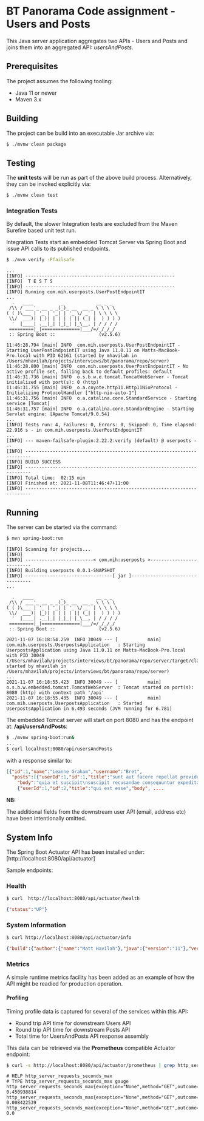 # BT Panorama Code assignment - Users and Posts

This Java server application aggregates two APIs - Users and Posts and joins them
into an aggregated API:  _usersAndPosts_.

## Prerequisites
The project assumes the following tooling:
- Java 11 or newer
- Maven 3.x

## Building
The project can be build into an executable Jar archive via: 
```Bash
$ ./mvnw clean package
```


## Testing
The **unit tests** will be run as part of the above build process.
Alternatively, they can be invoked explicitly via:

```Bash
$ ./mvnw clean test
```

### Integration Tests
By default, the slower Integration tests are excluded from the Maven Surefire based unit test run.

Integration Tests start an embedded Tomcat Server via Spring Boot and issue API calls to its published endpoints.

```Bash
$ ./mvn verify -Pfailsafe
```

```
...
[INFO] -------------------------------------------------------
[INFO]  T E S T S
[INFO] -------------------------------------------------------
[INFO] Running com.mih.userposts.UserPostEndpointIT
...
  .   ____          _            __ _ _
 /\\ / ___'_ __ _ _(_)_ __  __ _ \ \ \ \
( ( )\___ | '_ | '_| | '_ \/ _` | \ \ \ \
 \\/  ___)| |_)| | | | | || (_| |  ) ) ) )
  '  |____| .__|_| |_|_| |_\__, | / / / /
 =========|_|==============|___/=/_/_/_/
 :: Spring Boot ::                (v2.5.6)

11:46:28.794 [main] INFO  com.mih.userposts.UserPostEndpointIT - Starting UserPostEndpointIT using Java 11.0.11 on Matts-MacBook-Pro.local with PID 62161 (started by mhavilah in /Users/mhavilah/projects/interviews/bt/panorama/repo/server)
11:46:28.800 [main] INFO  com.mih.userposts.UserPostEndpointIT - No active profile set, falling back to default profiles: default
11:46:31.736 [main] INFO  o.s.b.w.e.tomcat.TomcatWebServer - Tomcat initialized with port(s): 0 (http)
11:46:31.755 [main] INFO  o.a.coyote.http11.Http11NioProtocol - Initializing ProtocolHandler ["http-nio-auto-1"]
11:46:31.756 [main] INFO  o.a.catalina.core.StandardService - Starting service [Tomcat]
11:46:31.757 [main] INFO  o.a.catalina.core.StandardEngine - Starting Servlet engine: [Apache Tomcat/9.0.54]
...
[INFO] Tests run: 4, Failures: 0, Errors: 0, Skipped: 0, Time elapsed: 22.916 s - in com.mih.userposts.UserPostEndpointIT
...
[INFO] --- maven-failsafe-plugin:2.22.2:verify (default) @ userposts ---
[INFO] ------------------------------------------------------------------------
[INFO] BUILD SUCCESS
[INFO] ------------------------------------------------------------------------
[INFO] Total time:  02:15 min
[INFO] Finished at: 2021-11-08T11:46:47+11:00
[INFO] ------------------------------------------------------------------------
```



## Running
The server can be started via the command:
```Bash
$ mvn spring-boot:run
```
```
[INFO] Scanning for projects...
[INFO] 
[INFO] -------------------------< com.mih:userposts >--------------------------
[INFO] Building userposts 0.0.1-SNAPSHOT
[INFO] --------------------------------[ jar ]---------------------------------
...

  .   ____          _            __ _ _
 /\\ / ___'_ __ _ _(_)_ __  __ _ \ \ \ \
( ( )\___ | '_ | '_| | '_ \/ _` | \ \ \ \
 \\/  ___)| |_)| | | | | || (_| |  ) ) ) )
  '  |____| .__|_| |_|_| |_\__, | / / / /
 =========|_|==============|___/=/_/_/_/
 :: Spring Boot ::                (v2.5.6)

2021-11-07 16:18:54.259  INFO 30049 --- [           main] com.mih.userposts.UserpostsApplication   : Starting UserpostsApplication using Java 11.0.11 on Matts-MacBook-Pro.local with PID 30049 (/Users/mhavilah/projects/interviews/bt/panorama/repo/server/target/classes started by mhavilah in /Users/mhavilah/projects/interviews/bt/panorama/repo/server)
...
2021-11-07 16:18:55.423  INFO 30049 --- [           main] o.s.b.w.embedded.tomcat.TomcatWebServer  : Tomcat started on port(s): 8080 (http) with context path '/api'
2021-11-07 16:18:55.435  INFO 30049 --- [           main] com.mih.userposts.UserpostsApplication   : Started UserpostsApplication in 6.493 seconds (JVM running for 6.781)
```
The embedded Tomcat server will start on port 8080 and has the endpoint at:
**/api/usersAndPosts**:

```Bash
$ ./mvnw spring-boot:run&
...
$ curl localhost:8080/api/usersAndPosts 
```
with a response similar to:
```json
[{"id":1,"name":"Leanne Graham","username":"Bret",
  "posts":[{"userId":1,"id":1,"title":"sunt aut facere repellat provident occaecati excepturi optio reprehenderit",
    "body":"quia et suscipit\nsuscipit recusandae consequuntur expedita et cum\nreprehenderit molestiae ut ut quas totam\nnostrum rerum est autem sunt rem eveniet architecto"},
    {"userId":1,"id":2,"title":"qui est esse","body", ....
```
**NB:**

The additional fields from the downstream user API (email, address etc) have been intentionally omitted.


## System Info
The Spring Boot Actuator API has been installed under: [http://localhost:8080/api/actuator]

Sample endpoints:
### Health
```Bash
$ curl  http://localhost:8080/api/actuator/health
```
```json
{"status":"UP"}
```
### System Information
```Bash
$ curl http://localhost:8080/api/actuator/info
```
```json
{"build":{"author":{"name":"Matt Havilah"},"java":{"version":"11"},"version":"0.0.1-SNAPSHOT","artifact":"userposts","name":"userposts","time":"2021-11-07T05:35:43.539Z","group":"com.mih"}}
```

### Metrics
A simple runtime metrics facility has been added as an example of how the API might be readied for production operation.

#### Profiling
Timing profile data is captured for several of the services within this API:
- Round trip API time for downstream Users API
- Round trip API time for downstream Posts API
- Total time for UsersAndPosts API response assembly

This data can be retrieved via the **Prometheus** compatible Actuator endpoint:
```Bash
$ curl -s http://localhost:8080/api/actuator/prometheus | grep http_server_requests_seconds_max
```
```
# HELP http_server_requests_seconds_max  
# TYPE http_server_requests_seconds_max gauge
http_server_requests_seconds_max{exception="None",method="GET",outcome="SUCCESS",status="200",uri="/usersAndPosts",} 0.450938814
http_server_requests_seconds_max{exception="None",method="GET",outcome="SUCCESS",status="200",uri="/actuator/prometheus",} 0.008422539
http_server_requests_seconds_max{exception="None",method="GET",outcome="SUCCESS",status="200",uri="/actuator",} 0.0
```



